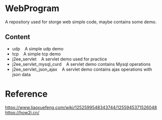 # WebProgram
A repository used for storge web simple code, maybe contains some demo.  
## Content
* udp
&nbsp;&nbsp; A simple udp demo
* tcp
&nbsp;&nbsp; A simple tcp demo
* j2ee_servlet
&nbsp;&nbsp; A servlet demo used for practice  
* j2ee_servlet_mysql_curd
&nbsp;&nbsp; A servlet demo contains Mysql operations
* j2ee_servlet_json_ajax
&nbsp;&nbsp; A servlet demo contains ajax operations with json data
# Reference   
https://www.liaoxuefeng.com/wiki/1252599548343744/1255945371526048   
https://how2j.cn/
